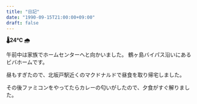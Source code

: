 ```yaml
---
title: "日記"
date: "1990-09-15T21:00:00+09:00"
draft: false
---
```


__🌡24℃ 🌧__

午前中は家族でホームセンターへと向かいました。
鶴ヶ島バイパス沿いにあるビバホームです。

昼もすぎたので、北坂戸駅近くのマクドナルドで昼食を取り帰宅しました。

その後ファミコンをやってたらカレーの匂いがしたので、夕食がすぐ解りました。
